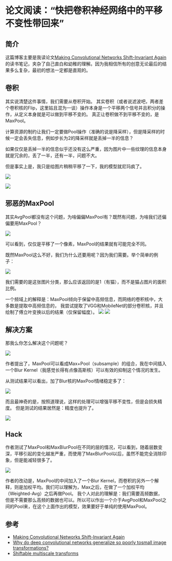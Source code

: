# 论文阅读：“快把卷积神经网络中的平移不变性带回来”

## 简介

这篇博客主要是我读论文[Making Convolutional Networks Shift-Invariant Again](https://arxiv.org/pdf/1904.11486.pdf)的读书笔记，夹杂了自己直白和幼稚的理解。因为我相信所有的创意无论最后的结果多么复杂，最初的想法一定都是直观的。

## 卷积
其实说清楚这件事情，我们需要从卷积开始。
其实卷积（或者说滤波吧，两者差个卷积核的Flip，这里姑且混为一谈）操作本身是一个平移两个信号并且积分的操作，从定义本身就是可以做到平移不变的。
真正让卷积做不到平移不变的，是MaxPool。

计算资源的制约让我们一定要做Pool操作（准确的说是降采样），但是降采样的时候一定会丢失信息，例如步长为2的降采样就是丢掉一半的信息？

如果仅仅是丢掉一半的信息似乎还没有这么严重，因为图片中一些纹理的信息本身就是冗余的，丢了一半，还有一半，问题不大。

但是事实上是，我只是给图片稍稍平移了一下，我的模型就尼玛疯了。

![](/img/2020-07-07-18-03-05.png)

![](/img/2020-07-07-18-03-52.png)


## 邪恶的MaxPool

其实AvgPool都没有这个问题，为啥偏偏MaxPool有？既然有问题，为啥我们还偏偏要用MaxPool？

![](/img/2020-07-07-12-28-05.png)

可以看到，仅仅是平移了一个像素，MaxPool的结果就有可能完全不同。

既然MaxPool这么不好，我们为什么还要用呢？因为我们需要。举个简单的例子：

![](/img/2020-07-07-17-38-53.png)

我们需要的是这张图片分类，那么应该返回的是1（有猫），而不是猫占图片的面积比例。

一个频域上的解释是：MaxPool倾向于保留中高频信息，而网络的卷积核中，大多数是提取中高频信息的， 我尝试提取了VGG和MobileNet的部分卷积核，并且绘制了傅立叶变换以后的结果（仅保留幅度）。
![](/img/2020-07-07-17-42-27.png)
![](/img/2020-07-07-17-43-38.png)

## 解决方案

那我么你怎么解决这个问题呢？

![](/img/2020-07-07-17-44-08.png)

作者提出了，MaxPool可以看成Max+Pool（subsample）的组合，我在中间插入一个Blur Kernel（我感觉长得有点像高斯核）可以有效的抑制这个情况的发生。

从测试结果可以看出，加了Blur核的MaxPool情绪稳定多了：

![](/img/2020-07-07-17-45-57.png)

而且最神奇的是，按照道理说，这样的处理可以增强平移不变性，但是会损失精度。
但是测试的结果居然是：精度也提升了。

![](/img/2020-07-07-17-46-55.png)

## Hack

作者测试了MaxPool和MaxBlurPool在不同的层的情况，可以看到，随着层数变深，平移引起的变化越发严重，而使用了MaxBlurPool以后，虽然不能完全消除印象，但是能减轻很多了。

![](/img/2020-07-07-17-47-20.png)


作者的改动是，MaxPool的中间加入了一个Blur Kernel，而卷积的另外一个解释，则是加权平均。我们可以理解为，Max之后，在做了一个加权平均（Weighted-Avg）之后再做Pool。
我个人对此的理解是：我们需要高频数据，但是不需要那么高频的数据也可以。所以可以作出一个介于AvgPool和MaxPool之间的Pool来，在这个上面作出的模型，效果要好于单纯的使用MaxPool。

## 参考

- [Making Convolutional Networks Shift-Invariant Again](https://arxiv.org/pdf/1904.11486.pdf)
- [Why do deep convolutional networks generalize so poorly tosmall image transformations?](https://arxiv.org/pdf/1805.12177.pdf)
- [Shiftable multiscale transforms](http://persci.mit.edu/pub_pdfs/simoncelli_shift.pdf)
